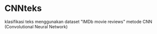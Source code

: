 # CNNteks
klasifikasi teks menggunakan dataset "IMDb movie reviews" metode CNN (Convolutional Neural Network)
